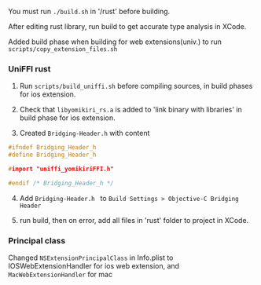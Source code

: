 You must run `./build.sh` in '/rust' before building.

After editing rust library, run build to get accurate type analysis in XCode.

Added build phase when building for web extensions(univ.) to run `scripts/copy_extension_files.sh`

### UniFFI rust
1. Run `scripts/build_uniffi.sh` before compiling sources, in build phases for ios extension.

2. Check that `libyomikiri_rs.a` is added to 'link binary with libraries' in build phase for ios extension.

3. Created `Bridging-Header.h` with content
```h
#ifndef Bridging_Header_h
#define Bridging_Header_h

#import "uniffi_yomikiriFFI.h"

#endif /* Bridging_Header_h */
```

4. Add `Bridging-Header.h ` to `Build Settings > Objective-C Bridging Header`

5. run build, then on error, add all files in 'rust' folder to project in XCode.

### Principal class

Changed `NSExtensionPrincipalClass` in Info.plist to IOSWebExtensionHandler for ios web extension, and `MacWebExtensionHandler` for mac